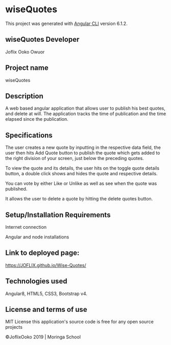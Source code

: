 # wiseQuotes

This project was generated with [Angular CLI](https://github.com/angular/angular-cli) version 6.1.2.

## wiseQuotes Developer
Joflix Ooko Owuor

## Project name
wiseQuotes

## Description
A web based angular application that allows user to publish his best quotes, and delete at will. The application tracks the time of publication and the time elapsed since the publication.

## Specifications
The user creates a new quote by inputting in the respective data field, the user then hits Add Quote button to publish the quote which gets added to the right division of your screen, just below the preceding quotes.

To view the quote and its details, the user hits on the toggle quote details button, a double click shows and hides the quote and respective details.

You can vote by either Like or Unlike as well as see when the quote was published.

It allows the user to delete a quote by hitting the delete quotes button.

## Setup/Installation Requirements
Internet connection

Angular and node installations

## Link to deployed page:
<https://JOFLIX.github.io/Wise-Quotes/>

## Technologies used
Angular8, HTML5, CSS3, Bootstrap v4.

## License and terms of use
MIT License this application's source code is free for any open source projects

©JoflixOoko 2019 | Moringa School

